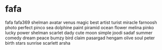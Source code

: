 # fafa
fafa
fafa369
shelman
avatar
venus
magic
best
artist
turist
miracle
farnoosh
photo
perfect
pinco
sea
dolphine
paint
piramid
ocean
flower
melina
pinko
lucky
power
shelman
scarlet
dady
cute
moon
simple
joodi
sadaf
summer
comedy
dream
peace
bumzy
bird
claim
pasargad
hengam
olive
soul
peter
birth
stars
sunrise
scarlett
arsha
